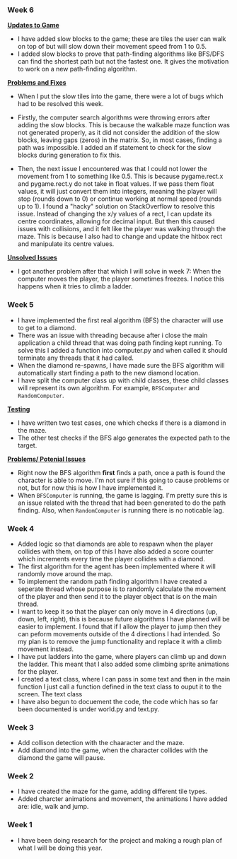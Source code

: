 ### Week 6

<ins>**Updates to Game**</ins>

- I have added slow blocks to the game; these are tiles the user can walk on top of but will slow down their movement speed from 1 to 0.5.
- I added slow blocks to prove that path-finding algorithms like BFS/DFS can find the shortest path but not the fastest one. It gives the motivation to work on a new path-finding algorithm.

<ins>**Problems and Fixes**</ins>

- When I put the slow tiles into the game, there were a lot of bugs which had to be resolved this week.

- Firstly, the computer search algorithms were throwing errors after adding the slow blocks.
  This is because the walkable maze function was not generated properly, as it did not consider the addition of the slow blocks, leaving gaps (zeros) in the matrix. So, in most cases, finding a path was impossible.
  I added an if statement to check for the slow blocks during generation to fix this.
- Then, the next issue I encountered was that I could not lower the movement from 1 to something like 0.5. This is because pygame.rect.x and pygame.rect.y do not take in float values. If we pass them float values, it will just convert them into integers, meaning the player will stop (rounds down to 0) or continue working at normal speed (rounds up to 1).
  I found a "hacky" solution on StackOverflow to resolve this issue. Instead of changing the x/y values of a rect, I can update its centre coordinates, allowing for decimal input.
  But then this caused issues with collisions, and it felt like the player was walking through the maze. This is because I also had to change and update the hitbox rect and manipulate its centre values.

<ins>**Unsolved Issues**</ins>

- I got another problem after that which I will solve in week 7:
  When the computer moves the player, the player sometimes freezes. I notice this happens when it tries to climb a ladder.

### Week 5

- I have implemented the first real algorithm (BFS) the character will use to get to a diamond.
- There was an issue with threading because after i close the main application a child thread that was doing path finding kept running. To solve this I added a function into computer.py and when called it should terminate any threads that it had called.
- When the diamond re-spawns, I have made sure the BFS algorithm will automatically start finding a path to the new diamond location.
- I have split the computer class up with child classes, these child classes will represent its own algorithm. For example, <code>BFSComputer</code> and <code>RandomComputer</code>.

<ins>**Testing**</ins>

- I have written two test cases, one which checks if there is a diamond in the maze.
- The other test checks if the BFS algo generates the expected path to the target.

<ins>**Problems/ Potenial Issues**</ins>

- Right now the BFS algorithm **first** finds a path, once a path is found the character is able to move. I'm not sure if this going to cause problems or not, but for now this is how I have implemented it.
- When <code>BFSComputer</code> is running, the game is lagging. I'm pretty sure this is an issue related with the thread that had been generated to do the path finding. Also, when <code>RandomComputer</code> is running there is no noticable lag.

### Week 4

- Added logic so that diamonds are able to respawn when the player collides with them, on top of this I have also added a score counter which increments every time the player collides with a diamond.
- The first algorithm for the agent has been implemented where it will randomly move around the map.
- To implement the random path finding algorithm I have created a seperate thread whose purpose is to randomly calculate the movement of the player and then send it to the player object that is on the main thread.
- I want to keep it so that the player can only move in 4 directions (up, down, left, right), this is because future algorithms I have planned will be easier to implement. I found that if I allow the player to jump then they can peform movements outside of the 4 directions I had intended. So my plan is to remove the jump functionality and replace it with a climb movement instead.
- I have put ladders into the game, where players can climb up and down the ladder. This meant that I also added some climbing sprite animations for the player.
- I created a text class, where I can pass in some text and then in the main function I just call a function defined in the text class to ouput it to the screen. The text class
- I have also begun to docuement the code, the code which has so far been documented is under world.py and text.py.

### Week 3

- Add collison detection with the chaaracter and the maze.
- Add diamond into the game, when the character collides with the diamond the game will pause.

### Week 2

- I have created the maze for the game, adding different tile types.
- Added charcter animations and movement, the animations I have added are: idle, walk and jump.

### Week 1

- I have been doing research for the project and making a rough plan of what I will be doing this year.
